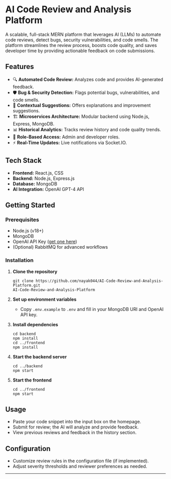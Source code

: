 # AI Code Review and Analysis Platform

A scalable, full-stack MERN platform that leverages AI (LLMs) to automate code reviews, detect bugs, security vulnerabilities, and code smells. The platform streamlines the review process, boosts code quality, and saves developer time by providing actionable feedback on code submissions.

## Features

- 🔍 **Automated Code Review:** Analyzes code and provides AI-generated feedback.
- 🛡️ **Bug & Security Detection:** Flags potential bugs, vulnerabilities, and code smells.
- 💬 **Contextual Suggestions:** Offers explanations and improvement suggestions.
- 🏗️ **Microservices Architecture:** Modular backend using Node.js, Express, MongoDB.
- 📊 **Historical Analytics:** Tracks review history and code quality trends.
- 👥 **Role-Based Access:** Admin and developer roles.
- ⚡ **Real-Time Updates:** Live notifications via Socket.IO.

## Tech Stack

- **Frontend:** React.js, CSS
- **Backend:** Node.js, Express.js
- **Database:** MongoDB
- **AI Integration:** OpenAI GPT-4 API

## Getting Started

### Prerequisites

- Node.js (v18+)
- MongoDB
- OpenAI API Key ([get one here](https://platform.openai.com/))
- (Optional) RabbitMQ for advanced workflows

### Installation

1. **Clone the repository**
    ```
   git clone https://github.com/nayak044/AI-Code-Review-and-Analysis-Platform.git
   AI-Code-Review-and-Analysis-Platform
    ```

2. **Set up environment variables**
    - Copy `.env.example` to `.env` and fill in your MongoDB URI and OpenAI API key.

3. **Install dependencies**
    ```
    cd backend
    npm install
    cd ../frontend
    npm install
    ```

4. **Start the backend server**
    ```
    cd ../backend
    npm start
    ```

5. **Start the frontend**
    ```
    cd ../frontend
    npm start
    ```

## Usage

- Paste your code snippet into the input box on the homepage.
- Submit for review; the AI will analyze and provide feedback.
- View previous reviews and feedback in the history section.

## Configuration

- Customize review rules in the configuration file (if implemented).
- Adjust severity thresholds and reviewer preferences as needed.

---

